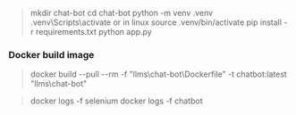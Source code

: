 > mkdir chat-bot
> cd chat-bot
> python -m venv .venv
> .venv\Scripts\activate 
or in linux
> source .venv/bin/activate
> pip install -r requirements.txt
> python app.py

### Docker build image
> docker build --pull --rm -f "llms\chat-bot\Dockerfile" -t chatbot:latest "llms\chat-bot" 

> docker logs -f selenium
> docker logs -f chatbot